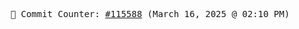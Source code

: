 <p align="center">
    <samp>
        📮 Commit Counter: <a href="https://github.com/Javascript-void0/Javascript-void0/commits/main">#115588</a> (March 16, 2025 @ 02:10 PM)
    </samp>
</p>